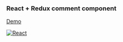 ### React + Redux comment component
[Demo](https://codesandbox.io/embed/github/jluispinilla/react-comment-component/tree/master/)

[![React](https://i.ibb.co/rwTnZth/react-comment-component.gif)](https://codesandbox.io/embed/github/jluispinilla/react-comment-component/tree/master)
